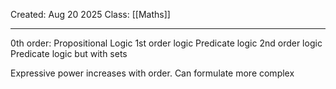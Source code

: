 Created: Aug 20 2025
Class: [[Maths]] 
- - -
0th order:
	Propositional Logic
1st order logic
	 Predicate logic
2nd order logic
	 Predicate logic but with sets

Expressive power increases with order. Can formulate more complex